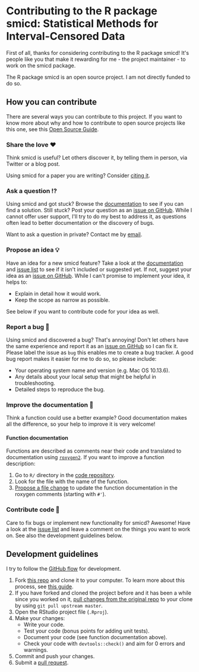 # Contributing to the R package smicd: Statistical Methods for Interval-Censored Data

<!-- This CONTRIBUTING.md is adapted from https://gist.github.com/peterdesmet/e90a1b0dc17af6c12daf6e8b2f044e7c -->

First of all, thanks for considering contributing to the R package smicd! It's people like you that make it rewarding for me - the project maintainer - to work on the smicd package. 

The R package smicd is an open source project. I am not directly funded to do so.

[repo]: https://github.com/chiquadrat/ICD
[issues]: https://github.com/chiquadrat/ICD/issues
[new_issue]: https://github.com/chiquadrat/ICD/issues/new
[website]: https://cran.r-project.org/web/packages/smicd/smicd.pdf
[citation]: https://www.r-bloggers.com/2018/08/how-to-cite-packages/
[email]: mailto:paul.walter@fu-berlin.de


## How you can contribute

There are several ways you can contribute to this project. If you want to know more about why and how to contribute to open source projects like this one, see this [Open Source Guide](https://opensource.guide/how-to-contribute/).

### Share the love ❤️

Think smicd is useful? Let others discover it, by telling them in person, via Twitter or a blog post.

Using smicd for a paper you are writing? Consider [citing it][citation].

### Ask a question ⁉️

Using smicd and got stuck? Browse the [documentation][website] to see if you can find a solution. Still stuck? Post your question as an [issue on GitHub][new_issue]. While I cannot offer user support, I'll try to do my best to address it, as questions often lead to better documentation or the discovery of bugs.

Want to ask a question in private? Contact me by [email][email].

### Propose an idea 💡

Have an idea for a new smicd feature? Take a look at the [documentation][website] and [issue list][issues] to see if it isn't included or suggested yet. If not, suggest your idea as an [issue on GitHub][new_issue]. While I can't promise to implement your idea, it helps to:

* Explain in detail how it would work.
* Keep the scope as narrow as possible.

See below if you want to contribute code for your idea as well.

### Report a bug 🐛

Using smicd and discovered a bug? That's annoying! Don't let others have the same experience and report it as an [issue on GitHub][new_issue] so I can fix it. Please label the issue as `bug` this enables me to create a bug tracker. A good bug report makes it easier for me to do so, so please include:

* Your operating system name and version (e.g. Mac OS 10.13.6).
* Any details about your local setup that might be helpful in troubleshooting.
* Detailed steps to reproduce the bug.

### Improve the documentation 📖

Think a function could use a better example? Good documentation makes all the difference, so your help to improve it is very welcome!


#### Function documentation

Functions are described as comments near their code and translated to documentation using [`roxygen2`](https://klutometis.github.io/roxygen/). If you want to improve a function description:

1. Go to `R/` directory in the [code repository][repo].
2. Look for the file with the name of the function.
3. [Propose a file change](https://help.github.com/articles/editing-files-in-another-user-s-repository/) to update the function documentation in the roxygen comments (starting with `#'`).

### Contribute code 📝

Care to fix bugs or implement new functionality for smicd? Awesome! Have a look at the [issue list][issues] and leave a comment on the things you want to work on. See also the development guidelines below.

## Development guidelines

I try to follow the [GitHub flow](https://guides.github.com/introduction/flow/) for development.

1. Fork [this repo][repo] and clone it to your computer. To learn more about this process, see [this guide](https://guides.github.com/activities/forking/).
2. If you have forked and cloned the project before and it has been a while since you worked on it, [pull changes from the original repo](https://help.github.com/articles/merging-an-upstream-repository-into-your-fork/) to your clone by using `git pull upstream master`.
3. Open the RStudio project file (`.Rproj`).
4. Make your changes:
    * Write your code.
    * Test your code (bonus points for adding unit tests).
    * Document your code (see function documentation above).
    * Check your code with `devtools::check()` and aim for 0 errors and warnings.
5. Commit and push your changes.
6. Submit a [pull request](https://guides.github.com/activities/forking/#making-a-pull-request).
